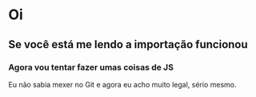 # Oi
## Se você está me lendo a importação funcionou
### Agora vou tentar fazer umas coisas de JS

Eu não sabia mexer no Git e agora eu acho muito legal, sério mesmo.